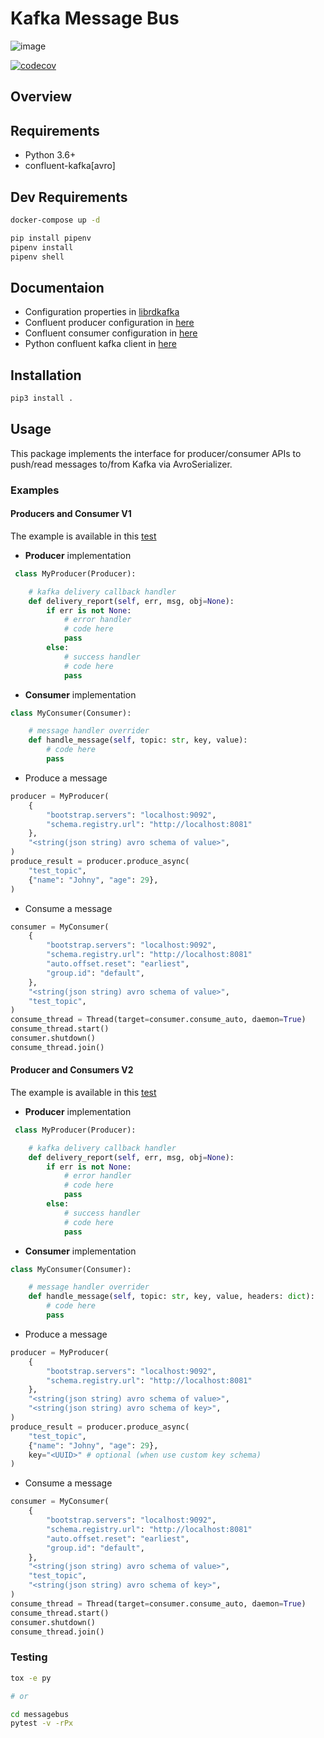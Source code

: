 # **Kafka Message Bus**

![image](https://github.com/kata-ai/messagebus-kafka-python/workflows/CI/badge.svg?branch=master%0A%20:target:%20https://github.com/kata-ai/messagebus-kafka-python/actions?workflow=CI%0A%20:alt:%20CI%20Status)

[![codecov](https://codecov.io/gh/kata-ai/messagebus-kafka-python/branch/master/graph/badge.svg?token=SV5XR0IFM5)](https://codecov.io/gh/kata-ai/messagebus-kafka-python)
## **Overview**

## **Requirements**

- Python 3.6+
- confluent-kafka[avro]


## **Dev Requirements**

```bash
docker-compose up -d

pip install pipenv
pipenv install
pipenv shell
```

## **Documentaion**

- Configuration properties in [librdkafka](https://github.com/edenhill/librdkafka/blob/master/CONFIGURATION.md)
- Confluent producer configuration in [here](https://docs.confluent.io/platform/current/installation/configuration/producer-configs.html)
- Confluent consumer configuration in [here](https://docs.confluent.io/platform/current/installation/configuration/consumer-configs.html)
- Python confluent kafka client in [here](https://docs.confluent.io/platform/current/clients/confluent-kafka-python/html/index.html)


## **Installation**

```bash
pip3 install .
```

## **Usage**

This package implements the interface for producer/consumer APIs to push/read messages to/from Kafka via AvroSerializer.

### **Examples**

#### **Producers and Consumer V1**

The example is available in this [test](messagebus_kafka/test/message_workflow_v1_test.py)

- **Producer** implementation
```python
 class MyProducer(Producer):

    # kafka delivery callback handler
    def delivery_report(self, err, msg, obj=None):
        if err is not None:
            # error handler
            # code here
            pass 
        else:
            # success handler
            # code here
            pass

```
- **Consumer** implementation
```python
class MyConsumer(Consumer):

    # message handler overrider
    def handle_message(self, topic: str, key, value):
        # code here
        pass
```

- Produce a message
```python
producer = MyProducer(
    {
        "bootstrap.servers": "localhost:9092",
        "schema.registry.url": "http://localhost:8081"
    },
    "<string(json string) avro schema of value>",
)
produce_result = producer.produce_async(
    "test_topic",
    {"name": "Johny", "age": 29},
)
```
- Consume a message
```python
consumer = MyConsumer(
    {
        "bootstrap.servers": "localhost:9092",
        "schema.registry.url": "http://localhost:8081"
        "auto.offset.reset": "earliest",
        "group.id": "default",
    },
    "<string(json string) avro schema of value>",
    "test_topic",
)
consume_thread = Thread(target=consumer.consume_auto, daemon=True)
consume_thread.start()
consumer.shutdown()
consume_thread.join()
``` 

#### **Producer and Consumers V2**

The example is available in this [test](messagebus_kafka/test/message_workflow_v2_test.py)


- **Producer** implementation
```python
 class MyProducer(Producer):

    # kafka delivery callback handler
    def delivery_report(self, err, msg, obj=None):
        if err is not None:
            # error handler
            # code here
            pass 
        else:
            # success handler
            # code here
            pass

```
- **Consumer** implementation
```python
class MyConsumer(Consumer):

    # message handler overrider
    def handle_message(self, topic: str, key, value, headers: dict):
        # code here
        pass
```

- Produce a message
```python
producer = MyProducer(
    {
        "bootstrap.servers": "localhost:9092",
        "schema.registry.url": "http://localhost:8081"
    },
    "<string(json string) avro schema of value>",
    "<string(json string) avro schema of key>",
)
produce_result = producer.produce_async(
    "test_topic",
    {"name": "Johny", "age": 29},
    key="<UUID>" # optional (when use custom key schema)
)
```
- Consume a message
```python
consumer = MyConsumer(
    {
        "bootstrap.servers": "localhost:9092",
        "schema.registry.url": "http://localhost:8081"
        "auto.offset.reset": "earliest",
        "group.id": "default",
    },
    "<string(json string) avro schema of value>",
    "test_topic",
    "<string(json string) avro schema of key>",
)
consume_thread = Thread(target=consumer.consume_auto, daemon=True)
consume_thread.start()
consumer.shutdown()
consume_thread.join()
```
### **Testing**

```bash
tox -e py

# or 

cd messagebus
pytest -v -rPx
```
